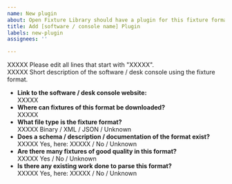 ```yaml
---
name: New plugin
about: Open Fixture Library should have a plugin for this fixture format.
title: Add [software / console name] Plugin
labels: new-plugin
assignees: ''

---
```


XXXXX Please edit all lines that start with "XXXXX".  
XXXXX Short description of the software / desk console using the fixture format.

- **Link to the software / desk console website:**  
  XXXXX
- **Where can fixtures of this format be downloaded?**  
  XXXXX
- **What file type is the fixture format?**  
  XXXXX Binary / XML / JSON / Unknown
- **Does a schema / description / documentation of the format exist?**  
  XXXXX Yes, here: XXXXX / No / Unknown
- **Are there many fixtures of good quality in this format?**  
  XXXXX Yes / No / Unknown
- **Is there any existing work done to parse this format?**  
  XXXXX Yes, here: XXXXX / No / Unknown
